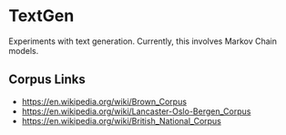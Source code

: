 # TextGen #

Experiments with text generation. Currently, this involves Markov Chain models.



## Corpus Links ##

- https://en.wikipedia.org/wiki/Brown_Corpus
- https://en.wikipedia.org/wiki/Lancaster-Oslo-Bergen_Corpus
- https://en.wikipedia.org/wiki/British_National_Corpus
